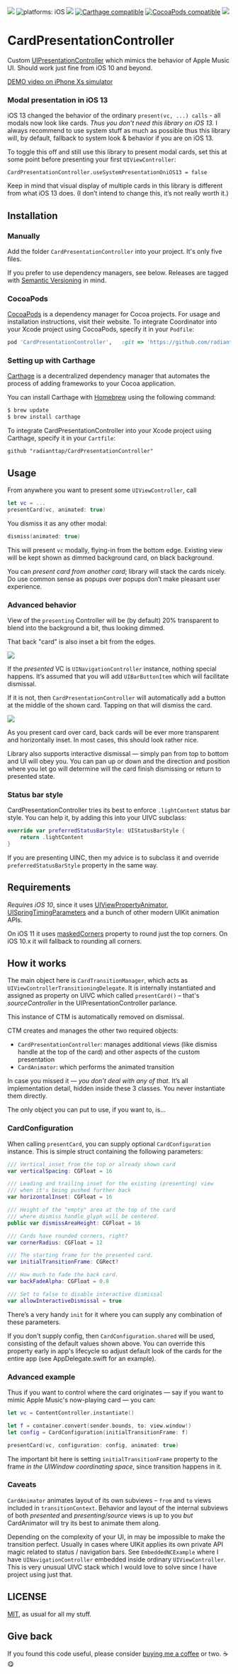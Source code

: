 [![](https://img.shields.io/github/tag/radianttap/CardPresentationController.svg?label=current)](https://github.com/radianttap/CardPresentationController/releases)
![platforms: iOS](https://img.shields.io/badge/platform-iOS-blue.svg)
[![](https://img.shields.io/github/license/radianttap/CardPresentationController.svg)](https://github.com/radianttap/CardPresentationController/blob/master/LICENSE)
[![Carthage compatible](https://img.shields.io/badge/Carthage-compatible-AD4709.svg?style=flat)](https://github.com/Carthage/Carthage)
[![CocoaPods compatible](https://img.shields.io/badge/CocoaPods-compatible-fb0006.svg)](https://cocoapods.org)
![](https://img.shields.io/badge/swift-5-223344.svg?logo=swift&labelColor=FA7343&logoColor=white)

# CardPresentationController

Custom [UIPresentationController](https://developer.apple.com/documentation/uikit/uipresentationcontroller) which mimics the behavior of Apple Music UI. Should work just fine from iOS 10 and beyond.

[DEMO video on iPhone Xs simulator](CardPresentationController.mp4)

### Modal presentation in iOS 13

iOS 13 changed the behavior of the ordinary `present(vc, ...) calls` - all modals now look like cards. *Thus you don’t need this library on iOS 13.* I always recommend to use system stuff as much as possible thus this library will, by default, fallback to system look & behavior if you are on iOS 13. 

To toggle this off and still use this library to present modal cards, set this at some point before presenting your first `UIViewController`:

```
CardPresentationController.useSystemPresentationOniOS13 = false
```

Keep in mind that visual display of multiple cards in this library is different from what iOS 13 does. (I don’t intend to change this, it’s not really worth it.)

## Installation

### Manually

Add the folder `CardPresentationController` into your project. It's only five files.

If you prefer to use dependency managers, see below. 
Releases are tagged with [Semantic Versioning](https://semver.org) in mind.

### CocoaPods

[CocoaPods](https://cocoapods.org) is a dependency manager for Cocoa projects. For usage and installation instructions, visit their website. To integrate Coordinator into your Xcode project using CocoaPods, specify it in your `Podfile`:

```ruby
pod 'CardPresentationController', 	:git => 'https://github.com/radianttap/CardPresentationController.git'
```

### Setting up with Carthage

[Carthage](https://github.com/Carthage/Carthage) is a decentralized dependency manager that automates the process of adding frameworks to your Cocoa application.

You can install Carthage with [Homebrew](http://brew.sh/) using the following command:

```bash
$ brew update
$ brew install carthage
```

To integrate CardPresentationController into your Xcode project using Carthage, specify it in your `Cartfile`:

```ogdl
github "radianttap/CardPresentationController"
```



## Usage

From anywhere you want to present some `UIViewController`, call

```swift
let vc = ...
presentCard(vc, animated: true)
```

You dismiss it as any other modal:

```swift
dismiss(animated: true)
```

This will present `vc` modally, flying-in from the bottom edge. Existing view will be kept shown as dimmed background card, on black background.

You can *present card from another card*; library will stack the cards nicely. Do use common sense as popups over popups don’t make pleasant user experience.

### Advanced behavior

View of the `presenting` Controller will be (by default) 20% transparent to blend into the background a bit, thus looking dimmed.

That back "card" is also inset a bit from the edges.

![](resources/presentedNC-top.png)

If the _presented_ VC is `UINavigationController` instance, nothing special happens. It’s assumed that you will add `UIBarButtonItem` which will facilitate dismissal.

If it is not, then `CardPresentationController` will automatically add a button at the middle of the shown card. Tapping on that will dismiss the card.

![](resources/presentedVC-top.png)

As you present card over card, back cards will be ever more transparent and horizontally inset. In most cases, this should look rather nice.

Library also supports interactive dismissal — simply pan  from top to bottom and UI will obey you. You can pan up or down and the direction and position where you let go will determine will the card finish dismissing or return to presented state.

### Status bar style

CardPresentationController tries its best to enforce `.lightContent` status bar style. You can help it, by adding this into your UIVC subclass:

```swift
override var preferredStatusBarStyle: UIStatusBarStyle {
	return .lightContent
}
```

If you are presenting UINC, then my advice is to subclass it and override `preferredStatusBarStyle` property in the same way.

## Requirements

*Requires iOS 10*, since it uses [UIViewPropertyAnimator](https://developer.apple.com/documentation/uikit/uiviewpropertyanimator), [UISpringTimingParameters](https://developer.apple.com/documentation/uikit/uispringtimingparameters) and a bunch of other modern UIKit animation APIs.

On iOS 11 it uses [maskedCorners](https://developer.apple.com/documentation/quartzcore/calayer/2877488-maskedcorners) property to round just the top corners. On iOS 10.x it will fallback to rounding all corners.

## How it works

The main object here is `CardTransitionManager`, which acts as  `UIViewControllerTransitioningDelegate`. It is internally instantiated and assigned as property on UIVC which called `presentCard()` – that's _sourceController_ in the UIPresentationController parlance.

This instance of CTM is automatically removed on dismissal.

CTM creates and manages the other two required objects:

* `CardPresentationController`: manages additional views (like dismiss handle at the top of the card) and other aspects of the custom presentation
* `CardAnimator`: which performs the animated transition

In case you missed it — *you don’t deal with any of that*. It’s all implementation detail, hidden inside these 3 classes. You never instantiate them directly.

The only object you can put to use, if you want to, is…

### CardConfiguration

When calling `presentCard`, you can supply optional `CardConfiguration` instance. This is simple struct containing the following parameters:

```swift
///	Vertical inset from the top or already shown card
var verticalSpacing: CGFloat = 16

///	Leading and trailing inset for the existing (presenting) view 
/// when it's being pushed further back
var horizontalInset: CGFloat = 16

///	Height of the "empty" area at the top of the card 
///	where dismiss handle glyph will be centered.
public var dismissAreaHeight: CGFloat = 16

///	Cards have rounded corners, right?
var cornerRadius: CGFloat = 12

///	The starting frame for the presented card.
var initialTransitionFrame: CGRect?

///	How much to fade the back card.
var backFadeAlpha: CGFloat = 0.8

///	Set to false to disable interactive dismissal
var allowInteractiveDismissal = true
```

There’s a very handy `init` for it where you can supply any combination of these parameters.

If you don't supply config, then `CardConfiguration.shared` will be used, consisting of the default values shown above. 
You can override this property early in app's lifecycle so adjust default look of the cards for the entire app (see AppDelegate.swift for an example).  

### Advanced example

Thus if you want to control where the card originates — say if you want to mimic Apple Music's now-playing card — you can:

```swift
let vc = ContentController.instantiate()

let f = container.convert(sender.bounds, to: view.window!)
let config = CardConfiguration(initialTransitionFrame: f)

presentCard(vc, configuration: config, animated: true)
```

The important bit here is setting `initialTransitionFrame` property to the frame *in the UIWindow coordinating space*, since transition happens in it.

### Caveats

`CardAnimator` animates layout of its own subviews – `from` and `to` views included in `transitionContext`. Behavior and layout of the internal subviews of both _presented_ and _presenting_/_source_ views is up to you *but* CardAnimator will try its best to animate them along.

Depending on the complexity of your UI, in may be impossible to make the transition perfect. Usually in cases where UIKit applies its own private API magic related to status / navigation bars. 
See `EmbeddedNCExample` where I have `UINavigationController` embedded inside ordinary `UIViewController`. This is very unusual UIVC stack which I would love to solve since I have project using just that.

## LICENSE

[MIT](LICENSE), as usual for all my stuff.


## Give back

If you found this code useful, please consider [buying me a coffee](https://www.buymeacoffee.com/radianttap) or two. ☕️😋
